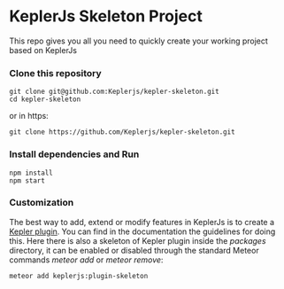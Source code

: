 # KeplerJs Skeleton Project

This repo gives you all you need to quickly create your working project based on KeplerJs

### Clone this repository

```
git clone git@github.com:Keplerjs/kepler-skeleton.git
cd kepler-skeleton
```
or in https:
```
git clone https://github.com/Keplerjs/kepler-skeleton.git
```

### Install dependencies and Run

```
npm install
npm start
```

### Customization

The best way to add, extend or modify features in KeplerJs is to create a [Kepler plugin](http://docs.keplerjs.io/plugin-js.html).
You can find in the documentation the guidelines for doing this.
Here there is also a skeleton of Kepler plugin inside the *packages* directory, it can be enabled or disabled through the standard Meteor commands *meteor add* or *meteor remove*:

```
meteor add keplerjs:plugin-skeleton
```
